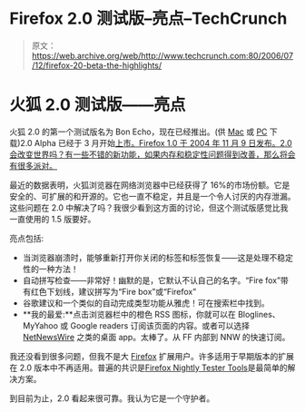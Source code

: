 # Firefox 2.0 测试版–亮点–TechCrunch

> 原文：<https://web.archive.org/web/http://www.techcrunch.com:80/2006/07/12/firefox-20-beta-the-highlights/>

# 火狐 2.0 测试版——亮点

火狐 2.0 的第一个测试版名为 Bon Echo，现在已经推出。(供 [Mac](https://web.archive.org/web/20201124064527/http://ftp.mozilla.org/pub/mozilla.org/firefox/releases/2.0b1/mac/en-US/Firefox%202.0%20Beta%201.dmg) 或 [PC](https://web.archive.org/web/20201124064527/http://ftp.mozilla.org/pub/mozilla.org/firefox/releases/2.0b1/win32/en-US/Firefox%20Setup%202.0%20Beta%201.exe) 下载)2.0 Alpha 已经于 3 月开始[上市。Firefox 1.0 于 2004 年 11 月 9 日发布。2.0 会改变世界吗？有一些不错的新功能，如果内存和稳定性问题得到改善，那么将会有很多派对。](https://web.archive.org/web/20201124064527/http://www.beta.techcrunch.com/2006/03/19/firefox-20-alpha-released/)

最近的数据表明，火狐浏览器在网络浏览器中已经获得了 16%的市场份额。它是安全的、可扩展的和开源的。它也一直不稳定，并且是一个令人讨厌的内存泄漏。这些问题在 2.0 中解决了吗？我很少看到这方面的讨论，但这个测试版感觉比我一直使用的 1.5 版要好。

亮点包括:

*   当浏览器崩溃时，能够重新打开你关闭的标签和标签恢复——这是处理不稳定性的一种方法！
*   自动拼写检查——非常好！幽默的是，它默认不认自己的名字。“Fire fox”带有红色下划线，建议拼写为“Fire box”或“Firefox”
*   谷歌建议和一个类似的自动完成类型功能从雅虎！可在搜索栏中找到。
*   **我的最爱:**点击浏览器栏中的橙色 RSS 图标，你就可以在 Bloglines、MyYahoo 或 Google readers 订阅该页面的内容。或者可以选择 [NetNewsWire](https://web.archive.org/web/20201124064527/http://www.newsgator.com/NGOLProduct.aspx?ProdID=NetNewsWire) 之类的桌面 app。太棒了。从 FF 内部到 NNW 的快速订阅。

我还没看到很多问题，但我不是大 [Firefox](https://web.archive.org/web/20201124064527/https://crunchbase.com/product/firefox) 扩展用户。许多适用于早期版本的扩展在 2.0 版本中不再适用。普遍的共识是[Firefox Nightly Tester Tools](https://web.archive.org/web/20201124064527/https://addons.mozilla.org/firefox/958/)是最简单的解决方案。

到目前为止，2.0 看起来很可靠。我认为它是一个守护者。